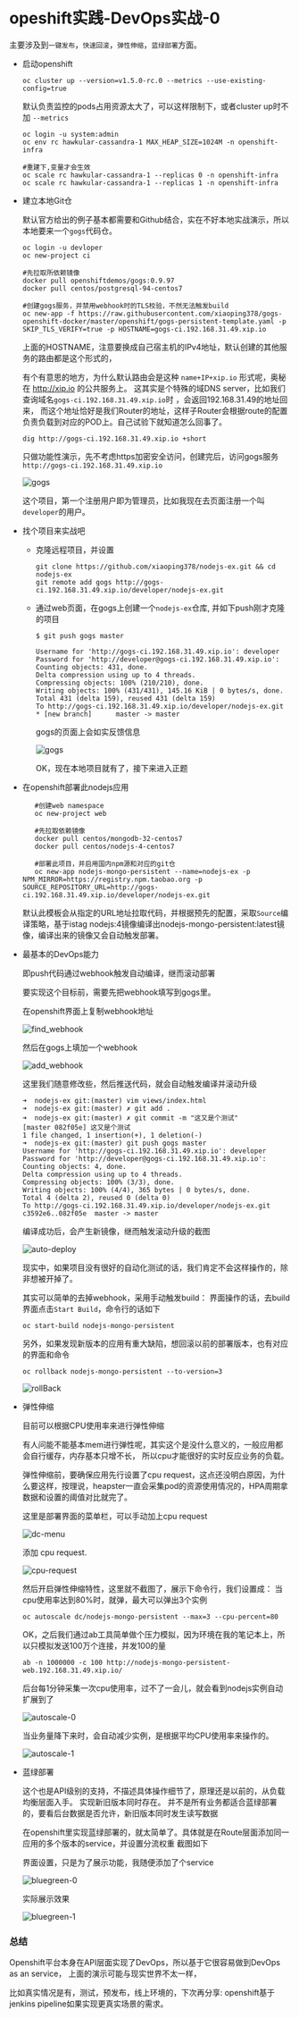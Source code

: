 # opeshift实践-DevOps实战-0

主要涉及到``一键发布``，``快速回滚``，``弹性伸缩``，``蓝绿部署``方面。


- 启动openshift

      oc cluster up --version=v1.5.0-rc.0 --metrics --use-existing-config=true

    默认负责监控的pods占用资源太大了，可以这样限制下，或者cluster up时不加 ``--metrics``

      oc login -u system:admin
      oc env rc hawkular-cassandra-1 MAX_HEAP_SIZE=1024M -n openshift-infra

      #重建下,变量才会生效
      oc scale rc hawkular-cassandra-1 --replicas 0 -n openshift-infra
      oc scale rc hawkular-cassandra-1 --replicas 1 -n openshift-infra

- 建立本地Git仓

  默认官方给出的例子基本都需要和Github结合，实在不好本地实战演示，所以本地要来一个``gogs``代码仓。

      oc login -u devloper
      oc new-project ci

      #先拉取所依赖镜像
      docker pull openshiftdemos/gogs:0.9.97
      docker pull centos/postgresql-94-centos7

      #创建gogs服务，并禁用webhook时的TLS校验，不然无法触发build
      oc new-app -f https://raw.githubusercontent.com/xiaoping378/gogs-openshift-docker/master/openshift/gogs-persistent-template.yaml -p SKIP_TLS_VERIFY=true -p HOSTNAME=gogs-ci.192.168.31.49.xip.io

  上面的HOSTNAME，注意要换成自己宿主机的IPv4地址，默认创建的其他服务的路由都是这个形式的，

  有个有意思的地方，为什么默认路由会是这种 ``name+IP+xip.io`` 形式呢，奥秘在 http://xip.io 的公共服务上。
  这其实是个特殊的域DNS server，比如我们查询域名``gogs-ci.192.168.31.49.xip.io``时 ，会返回192.168.31.49的地址回来，
  而这个地址恰好是我们Router的地址，这样子Router会根据route的配置负责负载到对应的POD上。自己试验下就知道怎么回事了。

      dig http://gogs-ci.192.168.31.49.xip.io +short

  只做功能性演示，先不考虑https加密安全访问，创建完后，访问gogs服务 ``http://gogs-ci.192.168.31.49.xip.io``

  ![gogs](/assets/openshift-gogs.png)

  这个项目，第一个注册用户即为管理员，比如我现在去页面注册一个叫``developer``的用户。

- 找个项目来实战吧

    - 克隆远程项目，并设置

          git clone https://github.com/xiaoping378/nodejs-ex.git && cd nodejs-ex
          git remote add gogs http://gogs-ci.192.168.31.49.xip.io/developer/nodejs-ex.git

    - 通过web页面，在gogs上创建一个``nodejs-ex``仓库, 并如下push刚才克隆的项目

          $ git push gogs master

          Username for 'http://gogs-ci.192.168.31.49.xip.io': developer
          Password for 'http://developer@gogs-ci.192.168.31.49.xip.io':
          Counting objects: 431, done.
          Delta compression using up to 4 threads.
          Compressing objects: 100% (210/210), done.
          Writing objects: 100% (431/431), 145.16 KiB | 0 bytes/s, done.
          Total 431 (delta 159), reused 431 (delta 159)
          To http://gogs-ci.192.168.31.49.xip.io/developer/nodejs-ex.git
          * [new branch]      master -> master

      gogs的页面上会如实反馈信息

      ![gogs](/assets/gogs-create-push.png)

      OK，现在本地项目就有了，接下来进入正题

 - 在openshift部署此nodejs应用

          #创建web namespace
          oc new-project web

          #先拉取依赖镜像
          docker pull centos/mongodb-32-centos7
          docker pull centos/nodejs-4-centos7

          #部署此项目，并启用国内npm源和对应的git仓
          oc new-app nodejs-mongo-persistent --name=nodejs-ex -p NPM_MIRROR=https://registry.npm.taobao.org -p SOURCE_REPOSITORY_URL=http://gogs-ci.192.168.31.49.xip.io/developer/nodejs-ex.git

    默认此模板会从指定的URL地址拉取代码，并根据预先的配置，采取``Source``编译策略，基于istag nodejs:4镜像编译出nodejs-mongo-persistent:latest镜像，编译出来的镜像又会自动触发部署。

- 最基本的DevOps能力

  即push代码通过webhook触发自动编译，继而滚动部署

  要实现这个目标前，需要先把webhook填写到gogs里。

  在openshift界面上复制webhook地址

  ![find_webhook](/assets/openshift-github-webhook.png)

  然后在gogs上填加一个webhook

  ![add_webhook](/assets/openshift-gogs-webhook.png)

  这里我们随意修改些，然后推送代码，就会自动触发编译并滚动升级

      ➜  nodejs-ex git:(master) vim views/index.html        
      ➜  nodejs-ex git:(master) ✗ git add .
      ➜  nodejs-ex git:(master) ✗ git commit -m "这又是个测试"
      [master 082f05e] 这又是个测试
      1 file changed, 1 insertion(+), 1 deletion(-)
      ➜  nodejs-ex git:(master) git push gogs master
      Username for 'http://gogs-ci.192.168.31.49.xip.io': developer
      Password for 'http://developer@gogs-ci.192.168.31.49.xip.io':
      Counting objects: 4, done.
      Delta compression using up to 4 threads.
      Compressing objects: 100% (3/3), done.
      Writing objects: 100% (4/4), 365 bytes | 0 bytes/s, done.
      Total 4 (delta 2), reused 0 (delta 0)
      To http://gogs-ci.192.168.31.49.xip.io/developer/nodejs-ex.git
      c3592e6..082f05e  master -> master

  编译成功后，会产生新镜像，继而触发滚动升级的截图

  ![auto-deploy](/assets/push-build-deploy.png)

  现实中，如果项目没有很好的自动化测试的话，我们肯定不会这样操作的，除非想被开掉了。

  其实可以简单的去掉webhook，采用手动触发build： 界面操作的话，去build界面点击``Start Build``，命令行的话如下

      oc start-build nodejs-mongo-persistent

  另外，如果发现新版本的应用有重大缺陷，想回滚以前的部署版本，也有对应的界面和命令

      oc rollback nodejs-mongo-persistent --to-version=3

  ![rollBack](/assets/openshift-roll-back.png)

- 弹性伸缩

  目前可以根据CPU使用率来进行弹性伸缩

  有人问能不能基本mem进行弹性呢，其实这个是没什么意义的，一般应用都会自行缓存，内存基本只增不长， 所以cpu才能很好的实时反应业务的负载。

  弹性伸缩前，要确保应用先行设置了cpu request，这点还没明白原因，为什么要这样，按理说，heapster一直会采集pod的资源使用情况的，HPA周期拿数据和设置的阈值对比就完了。

  这里是部署界面的菜单栏，可以手动加上cpu request

  ![dc-menu](/assets/openshift-dc-menu.png)

  添加 cpu request.

  ![cpu-request](/assets/openshift-cpu-request.png)

  然后开启弹性伸缩特性，这里就不截图了，展示下命令行，我们设置成： 当cpu使用率达到80%时，就弹，最大可以弹出3个实例

      oc autoscale dc/nodejs-mongo-persistent --max=3 --cpu-percent=80

  OK，之后我们通过ab工具简单做个压力模拟，因为环境在我的笔记本上，所以只模拟发送100万个连接，并发100的量

      ab -n 1000000 -c 100 http://nodejs-mongo-persistent-web.192.168.31.49.xip.io/

  后台每1分钟采集一次cpu使用率，过不了一会儿，就会看到nodejs实例自动扩展到了

  ![autoscale-0](/assets/openshift-autoscale-0.png)

  当业务量降下来时，会自动减少实例，是根据平均CPU使用率来操作的。

  ![autoscale-1](/assets/openshift-autoscale-1.png)

- 蓝绿部署

  这个也是API级别的支持，不描述具体操作细节了，原理还是以前的，从负载均衡层面入手。 实现新旧版本同时存在。
  并不是所有业务都适合蓝绿部署的，要看后台数据是否允许，新旧版本同时发生读写数据

  在openshift里实现蓝绿部署的，就太简单了。具体就是在Route层面添加同一应用的多个版本的service，并设置分流权重
  截图如下

  界面设置，只是为了展示功能，我随便添加了个service

  ![bluegreen-0](/assets/openshift-blue-green-0.png)

  实际展示效果

  ![bluegreen-1](/assets/openshift-blue-green-1.png)



### 总结

Openshift平台本身在API层面实现了DevOps，所以基于它很容易做到DevOps as an service， 上面的演示可能与现实世界不太一样，

比如真实情况是有，测试，预发布，线上环境的，下次再分享: openshift基于jenkins pipeline如果实现更真实场景的需求。
